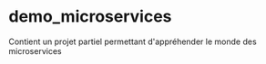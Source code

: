 # demo_microservices
Contient un projet partiel permettant d'appréhender le monde des microservices
